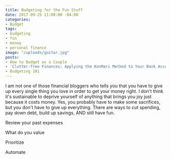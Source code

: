 ```yaml
---
title: Budgeting for the Fun Stuff
date: 2017-09-25 11:00:00 -04:00
categories:
- Budget
tags:
- budgeting
- fun
- money
- personal finance
image: "/uploads/guitar.jpg"
posts:
- How to Budget as a Couple
- 'Clutter-free Finances: Applying the KonMari Method to Your Bank Account'
- Budgeting 101
---
```


I am not one of those financial bloggers who tells you that you have to give up every single thing you love in order to get your money right. I don't think it's sustainable to deprive yourself of anything that brings you joy just because it costs money. Yes, you probably have to make some sacrifices, but you don't have to give up everything. There are ways to cut spending, pay down debt, build up savings, AND still have fun.

Review your past expenses

What do you value

Prioritize

Automate